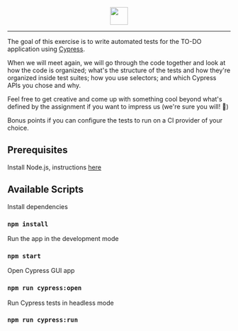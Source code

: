 <p align="center">
<img height="40" src="https://www.productboard.com/wp-content/themes/productboard_rebrand/public/img/productboard-logo.svg">
</p>

---

The goal of this exercise is to write automated tests for the TO-DO application using [Cypress](https://docs.cypress.io).

When we will meet again, we will go through the code together and look at how the code is organized; what's the structure of the tests and how they're organized inside test suites; how you use selectors; and which Cypress APIs you chose and why. 

Feel free to get creative and come up with something cool beyond what's defined by the assignment if you want to impress us (we're sure you will! 🚀)

Bonus points if you can configure the tests to run on a CI provider of your choice.

## Prerequisites

Install Node.js, instructions [here](https://nodejs.org/en/download/)

## Available Scripts

Install dependencies 
### `npm install`

Run the app in the development mode
### `npm start`

Open Cypress GUI app
### `npm run cypress:open`

Run Cypress tests in headless mode
### `npm run cypress:run`

